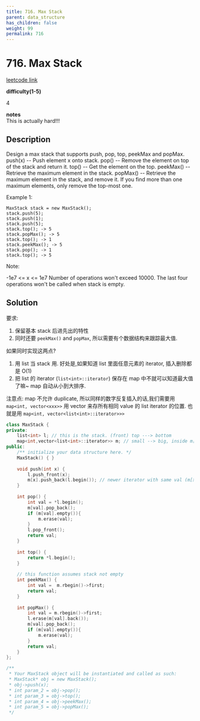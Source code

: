 ```yaml
---
title: 716. Max Stack
parent: data_structure
has_children: false
weight: 99
permalink: 716
---
```

# 716. Max Stack
[leetcode link](https://leetcode.com/problems/max-stack/)

**difficulty(1-5)** 

4

**notes**   
This is actually hard!!!

## Description
Design a max stack that supports push, pop, top, peekMax and popMax.
push(x) -- Push element x onto stack.
pop() -- Remove the element on top of the stack and return it.
top() -- Get the element on the top.
peekMax() -- Retrieve the maximum element in the stack.
popMax() -- Retrieve the maximum element in the stack, and remove it. If you find more than one maximum elements, only remove the top-most one.

Example 1:
```
MaxStack stack = new MaxStack();
stack.push(5); 
stack.push(1);
stack.push(5);
stack.top(); -> 5
stack.popMax(); -> 5
stack.top(); -> 1
stack.peekMax(); -> 5
stack.pop(); -> 1
stack.top(); -> 5
```

Note:

-1e7 <= x <= 1e7
Number of operations won't exceed 10000.
The last four operations won't be called when stack is empty.

## Solution

要求:
1. 保留基本 stack 后进先出的特性
2. 同时还要 `peekMax()` and `popMax`, 所以需要有个数据结构来跟踪最大值. 

如果同时实现这两点? 
1. 用 list 当 stack 用. 好处是,如果知道 list 里面任意元素的 iterator, 插入删除都是 O(1)
2. 把 list 的 iterator (`list<int>::iterator`) 保存在 map 中不就可以知道最大值了嘛~ map 自动从小到大排序.

注意点:
map 不允许 duplicate, 所以同样的数字反复插入的话,我们需要用 `map<int, vector<xxx>>` 用 vector 来存所有相同 value
的 list iterator 的位置. 也就是用 `map<int, vector<list<int>::iterator>>>` 

```c++
class MaxStack {
private:
    list<int> l; // this is the stack. (front) top ---> bottom
    map<int,vector<list<int>::iterator>> m; // small --> big, inside m[val] newer ones are on back of vector
public:
    /** initialize your data structure here. */
    MaxStack() { }
    
    void push(int x) {
        l.push_front(x);
        m[x].push_back(l.begin()); // newer iterator with same val (m[x]) is put in back of vector
    }
    
    int pop() {
        int val = *l.begin();
        m[val].pop_back();
        if (m[val].empty()){
            m.erase(val);
        }
        l.pop_front();
        return val;
    }
    
    int top() {
        return *l.begin();
    }
    
    // this function assumes stack not empty
    int peekMax() {
        int val =  m.rbegin()->first;
        return val;
    }
    
    int popMax() {
        int val = m.rbegin()->first;
        l.erase(m[val].back());
        m[val].pop_back();
        if (m[val].empty()){
            m.erase(val);
        }
        return val;
    }
};

/**
 * Your MaxStack object will be instantiated and called as such:
 * MaxStack* obj = new MaxStack();
 * obj->push(x);
 * int param_2 = obj->pop();
 * int param_3 = obj->top();
 * int param_4 = obj->peekMax();
 * int param_5 = obj->popMax();
 */
```
